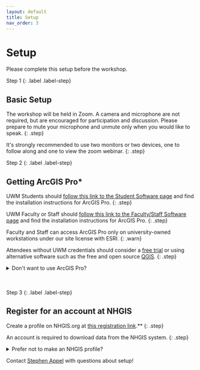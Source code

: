 ```yaml
---
layout: default
title: Setup
nav_order: 3
---
```

# Setup

Please complete this setup before the workshop.

Step 1
{: .label .label-step}
## Basic Setup

The workshop will be held in Zoom. A camera and microphone are not required, but are encouraged for participation and discussion. Please prepare to mute your microphone and unmute only when you would like to speak.
{: .step}

It's strongly recommended to use two monitors or two devices, one to follow along and one to view the zoom webinar.
{: .step}


Step 2
{: .label .label-step}
## Getting ArcGIS Pro*

UWM Students should [follow this link to the Student Software page](https://uwm.edu/software/student-software/) and find the installation instructions for ArcGIS Pro.
{: .step}

UWM Faculty or Staff should [follow this link to the Faculty/Staff Software page](https://uwm.edu/software/faculty-staff-software/) and find the installation instructions for ArcGIS Pro.
{: .step}

Faculty and Staff can access ArcGIS Pro only on university-owned workstations under our site license with ESRI.
{: .warn}

Attendees without UWM credentials should consider a [free trial](https://www.esri.com/en-us/arcgis/products/arcgis-pro/trial) or using alternative software such as the free and open source [QGIS](https://www.qgis.org).
{: .step}

<details>
<summary>Don't want to use ArcGIS Pro?</summary>
<br>
If you would prefer to use QGIS, ArcGIS Desktop, or any other GIS for this workshop you are more than welcome to. The tutorial is written for ArcGIS pro, but the tools used are somewhat ubiquitous. If you can perform functions like adding data, joins, and symbology, you should have no problems following along with some adjustment.
</details>
<br>
<br>

Step 3
{: .label .label-step}
## Register for an account at NHGIS

Create a profile on NHGIS.org at [this registration link](https://uma.pop.umn.edu/nhgis/user/new).**
{: .step}

An account is required to download data from the NHGIS system.
{: .step}

<details>
<summary>Prefer not to make an NHGIS profile?</summary>
<br>
If you would prefer not to create an NHGIS account, but still want to follow along you will need download the sample data during the workshop.

[Download Data](){: .btn .btn-gray }
</details>

Contact [Stephen Appel](srappel@uwm.edu) with questions about setup!